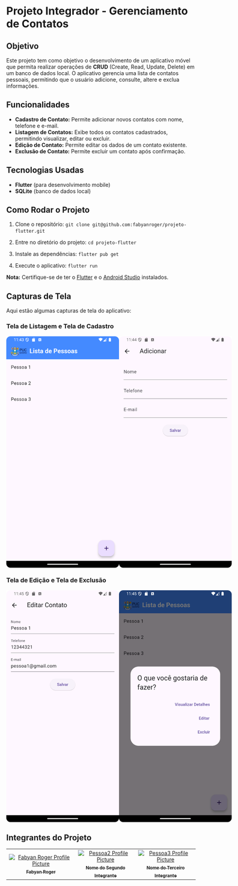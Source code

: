 # Projeto Integrador - Gerenciamento de Contatos

## Objetivo
Este projeto tem como objetivo o desenvolvimento de um aplicativo móvel que permita realizar operações de **CRUD** (Create, Read, Update, Delete) em um banco de dados local. O aplicativo gerencia uma lista de contatos pessoais, permitindo que o usuário adicione, consulte, altere e exclua informações.

## Funcionalidades

- **Cadastro de Contato:** Permite adicionar novos contatos com nome, telefone e e-mail.
- **Listagem de Contatos:** Exibe todos os contatos cadastrados, permitindo visualizar, editar ou excluir.
- **Edição de Contato:** Permite editar os dados de um contato existente.
- **Exclusão de Contato:** Permite excluir um contato após confirmação.

## Tecnologias Usadas

- **Flutter** (para desenvolvimento mobile)
- **SQLite** (banco de dados local)

## Como Rodar o Projeto

1. Clone o repositório:
   `git clone git@github.com:fabyanroger/projeto-flutter.git`

2. Entre no diretório do projeto:
   `cd projeto-flutter`

3. Instale as dependências:
   `flutter pub get`

4. Execute o aplicativo:
   `flutter run`

**Nota:** Certifique-se de ter o [Flutter](https://flutter.dev/docs/get-started/install) e o [Android Studio](https://developer.android.com/studio) instalados.

## Capturas de Tela

Aqui estão algumas capturas de tela do aplicativo:

### Tela de Listagem e Tela de Cadastro
<div style="display: flex; justify-content: space-between;">
  <img src="screenshots/tela_listagem.png" width="300" />
  <img src="screenshots/tela_cadastro.png" width="300" />
</div>

### Tela de Edição e Tela de Exclusão
<div style="display: flex; justify-content: space-between;">
  <img src="screenshots/tela_edicao.png" width="300" />
  <img src="screenshots/tela_exclusao.png" width="300" />
</div>

## Integrantes do Projeto

<table>
  <tr>
    <td align="center">
      <a href="https://github.com/fabyanroger">
        <img src="https://github.com/fabyanroger.png" width="100px;" alt="Fabyan Roger Profile Picture"/><br>
        <sub>
          <b>Fabyan Roger</b>
        </sub>
      </a>
    </td>
    <td align="center">
      <a href="#">
        <img src="URL" width="100px;" alt="Pessoa2 Profile Picture"/><br>
        <sub>
          <b>Nome do Segundo Integrante</b>
        </sub>
      </a>
    </td>
    <td align="center">
      <a href="#">
        <img src="URL" width="100px;" alt="Pessoa3 Profile Picture"/><br>
        <sub>
          <b>Nome do Terceiro Integrante</b>
        </sub>
      </a>
    </td>
  </tr>
</table>
